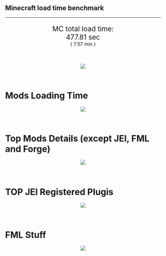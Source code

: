 ## Minecraft load time benchmark


---

<p align="center" style="font-size:160%;">
MC total load time:<br>
477.81 sec
<br>
<sup><sub>(
7:57 min
)</sub></sup>
</p>

<br>


<p align="center">
<img src="https://quickchart.io/chart?w=400&h=30&c={
  type: 'horizontalBar',
  data: {
    datasets: [
      {label:      'MODS:', data: [283.85]},
      {label: 'FML stuff:', data: [193.96]}
    ]
  },
  options: {
    scales: {
      xAxes: [{display: false,stacked: true}],
      yAxes: [{display: false,stacked: true}],
    },
    elements: {rectangle: {borderWidth: 2}},
    legend: {display: false,},
    plugins: {datalabels: {color: 'white',formatter: (value, context) =>
      [context.dataset.label, value].join(' ')
    }}
  }
}"/>
</p>

<br>

# Mods Loading Time
<p align="center">
<img src="https://quickchart.io/chart?w=400&h=300&c={
  type: 'outlabeledPie',
  options: {
    cutoutPercentage: 25,
    plugins: {
      legend: !1,
      outlabels: {
        stretch: 5,
        padding: 1,
        text: (v,i)=>[
          v.labels[v.dataIndex],' ',
          (v.percent*1000|0)/10,
          String.fromCharCode(37)].join('')
      }
    }
  },
  data: {...
`
436e17  41.32s Had Enough Items;
516fa8  12.45s Ender IO;
a651a8  10.85s IndustrialCraft 2;
8f3087  10.50s Forge Mod Loader;
813e81   8.11s OpenComputers;
8f304e   7.40s Astral Sorcery;
5161a8  -1.26s CraftTweaker2;
495797   8.55s CraftTweaker2 (Script Loading);
8c2ccd   7.14s Immersive Engineering;
213664   5.00s Forestry;
6e175e   4.92s Recurrent Complex;
308f53   4.05s Village Names;
538f30   4.03s Animania;
436e17   3.85s Integrated Dynamics;
3e68ba   3.83s AE2 Unofficial Extended Life;
a86e51   3.73s Extra Utilities 2;
ba3eb8   3.62s Cyclic;
308f7e   3.50s Quark: RotN Edition;
649e21   3.17s OpenBlocks;
216364   3.11s Thermal Expansion;
3e8160   2.92s The Twilight Forest;
444444  72.01s 44 Other mods;
333333  54.07s 161 'Fast' mods (load 1.0s - 0.1s);
222222   6.97s 218 'Instant' mods (load %3C 0.1s)
`
    .split(';').reduce((a, l) => {
      l.match(/(\w{6}) *(\d*\.\d*)s (.*)/)
      .slice(1).map((a, i) => [[String.fromCharCode(35),a].join(''), parseFloat(a), a][i])
      .forEach((s, i) => 
        [a.datasets[0].backgroundColor, a.datasets[0].data, a.labels][i].push(s)
      );
      return a
    }, {
      labels: [],
      datasets: [{
        backgroundColor: [],
        data: [],
        borderColor: 'rgba(22,22,22,0.3)',
        borderWidth: 1
      }]
    })
  }
}"/>
</p>

<br>

# Top Mods Details (except JEI, FML and Forge)
<p align="center">
<img src="https://quickchart.io/chart?w=400&h=450&c={
  options: {
    scales: {
      xAxes: [{stacked: true}],
      yAxes: [{stacked: true}],
    },
    plugins: {
      datalabels: {
        anchor: 'end',
        align: 'top',
        color: 'white',
        backgroundColor: 'rgba(46, 140, 171, 0.6)',
        borderColor: 'rgba(41, 168, 194, 1.0)',
        borderWidth: 0.5,
        borderRadius: 3,
        padding: 0,
        font: {size:10},
        formatter: (v,ctx) => 
          ctx.datasetIndex!=ctx.chart.data.datasets.length-1 ? null
            : [((ctx.chart.data.datasets.reduce((a,b)=>a- -b.data[ctx.dataIndex],0)*10)|0)/10,'s'].join('')
      },
      colorschemes: {
        scheme: 'office.Damask6'
      }
    }
  },
  type: 'bar',
  data: {...(() => {
    let a = { labels: [], datasets: [] };
`
1: Construction;
2: Loading Resources;
3: PreInitialization;
4: Initialization;
5: InterModComms$IMC;
6: PostInitialization;
7: LoadComplete;
8: ModIdMapping
`
    .split(';')
      .map(l => l.match(/\d: (.*)/).slice(1))
      .forEach(([name]) => a.datasets.push({ label: name, data: [] }));
`
                          1      2      3      4      5      6      7      8  ;
Had Enough Items      |  0.06|  0.00|  2.42|  0.02|  0.00|  0.00| 38.82|  0.00;
Ender IO              |  1.82|  0.01|  4.69|  0.54|  3.67|  0.17|  0.00|  1.55;
IndustrialCraft 2     |  0.67|  0.02|  8.60|  0.85|  0.00|  0.72|  0.00|  0.00;
OpenComputers         |  0.16|  0.02|  5.03|  2.72|  0.18|  0.00|  0.00|  0.00;
Astral Sorcery        |  0.26|  0.01|  4.73|  1.83|  0.00|  0.59|  0.00|  0.00;
CraftTweaker2         |  0.47|  0.00|  3.44|  0.01|  0.00|  3.37|  0.01|  0.00;
Immersive Engineering |  0.90|  0.01|  1.44|  1.14|  0.00|  3.65|  0.00|  0.00;
Forestry              |  0.37|  0.01|  3.12|  1.05|  0.00|  0.45|  0.00|  0.00;
Recurrent Complex     |  0.32|  0.01|  0.69|  0.82|  0.00|  3.08|  0.00|  0.00;
Village Names         |  0.16|  0.00|  3.71|  0.18|  0.00|  0.00|  0.00|  0.00;
Animania              |  0.31|  0.00|  3.20|  0.09|  0.00|  0.42|  0.00|  0.00;
Integrated Dynamics   |  0.21|  0.01|  3.58|  0.05|  0.00|  0.00|  0.00|  0.00
`
    .split(';').slice(1)
      .map(l => l.split('|').map(s => s.trim()))
      .forEach(([name, ...arr], i) => {
        a.labels.push(name);
        arr.forEach((v, j) => a.datasets[j].data[i] = v)
      }); return a
  })()}
}"/>
</p>

<br>

# TOP JEI Registered Plugis
<p align="center">
<img src="https://quickchart.io/chart?w=700&c={
  options: {
    elements: { rectangle: { borderWidth: 1 } },
    legend: false
  },
  type: 'horizontalBar',
    data: {...(() => {
      let a = {
        labels: [], datasets: [{
          backgroundColor: 'rgba(0, 99, 132, 0.5)',
          borderColor: 'rgb(0, 99, 132)',
          data: []
        }]
      };
`
  0.00: Other -15 Plugins
`
        .split(';')
        .map(l => l.split(':'))
        .forEach(([time, name]) => {
          a.labels.push(name);
          a.datasets[0].data.push(time)
        })
        ; return a
    })()
  }
}"/>
</p>

<br>

# FML Stuff
<p align="center">
<img src="https://quickchart.io/chart?w=500&h=400&c={
  options: {
    rotation: Math.PI,
    cutoutPercentage: 55,
    plugins: {
      legend: !1,
      outlabels: {
        stretch: 5,
        padding: 1,
        text: (v)=>v.labels
      },
      doughnutlabel: {
        labels: [
          {
            text: 'FML stuff:',
            color: 'rgba(128, 128, 128, 0.5)',
            font: {size: 18}
          },
          {
            text: [193.96,'s'].join(''),
            color: 'rgba(128, 128, 128, 1)',
            font: {size: 22}
          }
        ]
      },
    }
  },
  type: 'outlabeledPie',
  data: {...(() => {
    let a = {
      labels: [],
      datasets: [{
        backgroundColor: [],
        data: [],
        borderColor: 'rgba(22,22,22,0.3)',
        borderWidth: 2
      }]
    };
`
993A00   1.38s Loading sounds;
994400   1.43s Loading Resource - SoundHandler;
994F00  27.96s ModelLoader: blocks;
995900  10.39s ModelLoader: items;
996300   9.60s ModelLoader: baking;
996D00   1.90s Applying remove recipe actions;
997700   0.20s Applying remove furnace recipe actions;
998200   1.17s Indexing ingredients;
444444 139.94s Other
`
    .split(';')
      .map(l => l.match(/(\w{6}) *(\d*\.\d*)s (.*)/))
      .forEach(([, col, time, name]) => {
        a.labels.push([name, ' ', time, 's'].join(''));
        a.datasets[0].data.push(parseFloat(time));
        a.datasets[0].backgroundColor.push([String.fromCharCode(35), col].join(''))
      })
      ; return a
  })()}
}"/>
</p>

<br>
